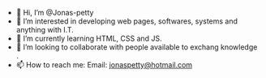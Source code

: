 - 👋 Hi, I’m @Jonas-petty
- 👀 I’m interested in developing web pages, softwares, systems and anything with I.T.
- 🌱 I’m currently learning HTML, CSS and JS.
- 💞️ I’m looking to collaborate with people available to exchang knowledge .
- 📫 How to reach me: Email: jonaspetty@hotmail.com

<!---
Jonas-petty/Jonas-petty is a ✨ special ✨ repository because its `README.md` (this file) appears on your GitHub profile.
You can click the Preview link to take a look at your changes.
--->
